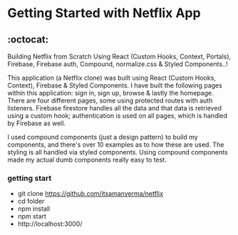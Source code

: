 # Getting Started with Netflix App

## :octocat:
Building Netflix from Scratch Using React (Custom Hooks, Context, Portals), Firebase, Firebase auth, Compound, normalize.css & Styled Components..!

This application (a Netflix clone) was built using React (Custom Hooks, Context), Firebase & Styled Components. I have built the following pages within this application: sign in, sign up, browse & lastly the homepage. There are four different pages, some using protected routes with auth listeners. Firebase firestore handles all the data and that data is retrieved using a custom hook; authentication is used on all pages, which is handled by Firebase as well.

I used compound components (just a design pattern) to build my components, and there's over 10 examples as to how these are used. The styling is all handled via styled components. Using compound components made my actual dumb components really easy to test.

### getting start 

* git clone https://github.com/itsamanverma/netflix
* cd folder 
* npm install 
* npm start 
* http://localhost:3000/
